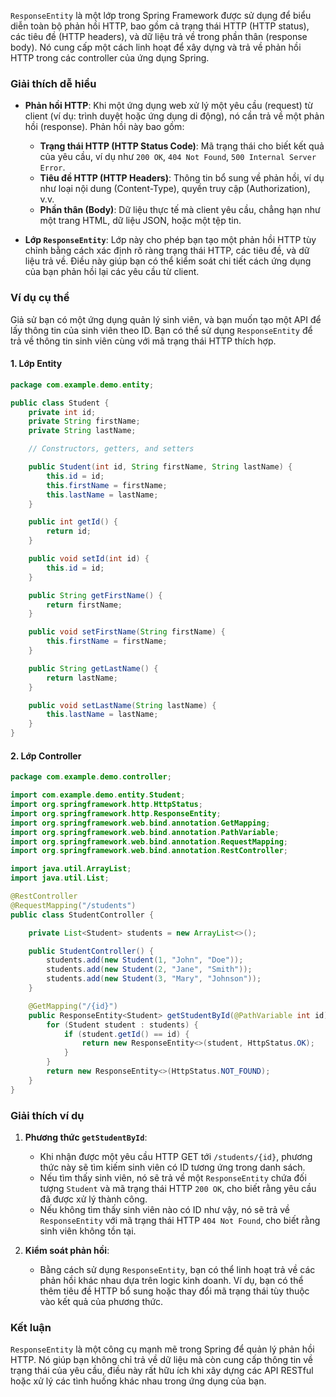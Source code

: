 `ResponseEntity` là một lớp trong Spring Framework được sử dụng để biểu diễn toàn bộ phản hồi HTTP, bao gồm cả trạng thái HTTP (HTTP status), các tiêu đề (HTTP headers), và dữ liệu trả về trong phần thân (response body). Nó cung cấp một cách linh hoạt để xây dựng và trả về phản hồi HTTP trong các controller của ứng dụng Spring.

### Giải thích dễ hiểu

- **Phản hồi HTTP**: Khi một ứng dụng web xử lý một yêu cầu (request) từ client (ví dụ: trình duyệt hoặc ứng dụng di động), nó cần trả về một phản hồi (response). Phản hồi này bao gồm:
    - **Trạng thái HTTP (HTTP Status Code)**: Mã trạng thái cho biết kết quả của yêu cầu, ví dụ như `200 OK`, `404 Not Found`, `500 Internal Server Error`.
    - **Tiêu đề HTTP (HTTP Headers)**: Thông tin bổ sung về phản hồi, ví dụ như loại nội dung (Content-Type), quyền truy cập (Authorization), v.v.
    - **Phần thân (Body)**: Dữ liệu thực tế mà client yêu cầu, chẳng hạn như một trang HTML, dữ liệu JSON, hoặc một tệp tin.

- **Lớp `ResponseEntity`**: Lớp này cho phép bạn tạo một phản hồi HTTP tùy chỉnh bằng cách xác định rõ ràng trạng thái HTTP, các tiêu đề, và dữ liệu trả về. Điều này giúp bạn có thể kiểm soát chi tiết cách ứng dụng của bạn phản hồi lại các yêu cầu từ client.

### Ví dụ cụ thể

Giả sử bạn có một ứng dụng quản lý sinh viên, và bạn muốn tạo một API để lấy thông tin của sinh viên theo ID. Bạn có thể sử dụng `ResponseEntity` để trả về thông tin sinh viên cùng với mã trạng thái HTTP thích hợp.

#### 1. Lớp Entity

```java
package com.example.demo.entity;

public class Student {
    private int id;
    private String firstName;
    private String lastName;

    // Constructors, getters, and setters

    public Student(int id, String firstName, String lastName) {
        this.id = id;
        this.firstName = firstName;
        this.lastName = lastName;
    }

    public int getId() {
        return id;
    }

    public void setId(int id) {
        this.id = id;
    }

    public String getFirstName() {
        return firstName;
    }

    public void setFirstName(String firstName) {
        this.firstName = firstName;
    }

    public String getLastName() {
        return lastName;
    }

    public void setLastName(String lastName) {
        this.lastName = lastName;
    }
}
```

#### 2. Lớp Controller

```java
package com.example.demo.controller;

import com.example.demo.entity.Student;
import org.springframework.http.HttpStatus;
import org.springframework.http.ResponseEntity;
import org.springframework.web.bind.annotation.GetMapping;
import org.springframework.web.bind.annotation.PathVariable;
import org.springframework.web.bind.annotation.RequestMapping;
import org.springframework.web.bind.annotation.RestController;

import java.util.ArrayList;
import java.util.List;

@RestController
@RequestMapping("/students")
public class StudentController {

    private List<Student> students = new ArrayList<>();

    public StudentController() {
        students.add(new Student(1, "John", "Doe"));
        students.add(new Student(2, "Jane", "Smith"));
        students.add(new Student(3, "Mary", "Johnson"));
    }

    @GetMapping("/{id}")
    public ResponseEntity<Student> getStudentById(@PathVariable int id) {
        for (Student student : students) {
            if (student.getId() == id) {
                return new ResponseEntity<>(student, HttpStatus.OK);
            }
        }
        return new ResponseEntity<>(HttpStatus.NOT_FOUND);
    }
}
```

### Giải thích ví dụ

1. **Phương thức `getStudentById`**:
    - Khi nhận được một yêu cầu HTTP GET tới `/students/{id}`, phương thức này sẽ tìm kiếm sinh viên có ID tương ứng trong danh sách.
    - Nếu tìm thấy sinh viên, nó sẽ trả về một `ResponseEntity` chứa đối tượng `Student` và mã trạng thái HTTP `200 OK`, cho biết rằng yêu cầu đã được xử lý thành công.
    - Nếu không tìm thấy sinh viên nào có ID như vậy, nó sẽ trả về `ResponseEntity` với mã trạng thái HTTP `404 Not Found`, cho biết rằng sinh viên không tồn tại.

2. **Kiểm soát phản hồi**:
    - Bằng cách sử dụng `ResponseEntity`, bạn có thể linh hoạt trả về các phản hồi khác nhau dựa trên logic kinh doanh. Ví dụ, bạn có thể thêm tiêu đề HTTP bổ sung hoặc thay đổi mã trạng thái tùy thuộc vào kết quả của phương thức.

### Kết luận

`ResponseEntity` là một công cụ mạnh mẽ trong Spring để quản lý phản hồi HTTP. Nó giúp bạn không chỉ trả về dữ liệu mà còn cung cấp thông tin về trạng thái của yêu cầu, điều này rất hữu ích khi xây dựng các API RESTful hoặc xử lý các tình huống khác nhau trong ứng dụng của bạn.